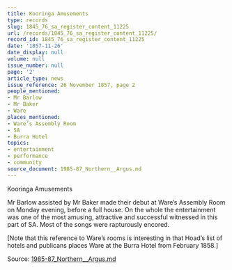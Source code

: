 ```yaml
---
title: Kooringa Amusements
type: records
slug: 1845_76_sa_register_content_11225
url: /records/1845_76_sa_register_content_11225/
record_id: 1845_76_sa_register_content_11225
date: '1857-11-26'
date_display: null
volume: null
issue_number: null
page: '2'
article_type: news
issue_reference: 26 November 1857, page 2
people_mentioned:
- Mr Barlow
- Mr Baker
- Ware
places_mentioned:
- Ware’s Assembly Room
- SA
- Burra Hotel
topics:
- entertainment
- performance
- community
source_document: 1985-87_Northern__Argus.md
---
```


Kooringa Amusements

Mr Barlow assisted by Mr Baker made their debut at Ware’s Assembly Room on Monday evening, before a full house.  On the whole the entertainment was one of the most amusing, attractive and successful witnessed in this part of SA.  Most of the songs were rapturously encored.

[Note that this reference to Ware’s rooms is interesting in that Hoad’s list of hotels and publicans places Ware at the Burra Hotel from February 1858.]

Source: [1985-87_Northern__Argus.md](/downloads/markdown/1985-87_Northern__Argus.md)
